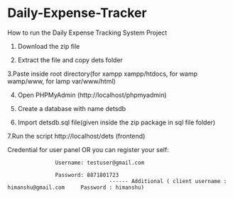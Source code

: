 # Daily-Expense-Tracker
How to run the Daily Expense Tracking System Project
1. Download the zip file

2. Extract the file and copy dets folder

3.Paste inside root directory(for xampp xampp/htdocs, for wamp wamp/www, for lamp var/www/html)

4. Open PHPMyAdmin (http://localhost/phpmyadmin)

5. Create a database with name detsdb

6. Import detsdb.sql file(given inside the zip package in sql file folder)

7.Run the script http://localhost/dets (frontend)

Credential for user panel OR you can register your self:

                   Username: testuser@gmail.com
                   
                   Password: 8871801723
                                    ------ Additional ( client username : himanshu@gmail.com     Password : himanshu)
